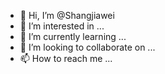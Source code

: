 - 👋 Hi, I’m @Shangjiawei
- 👀 I’m interested in ...
- 🌱 I’m currently learning ...
- 💞️ I’m looking to collaborate on ...
- 📫 How to reach me ...

<!---
Shangjiawei/Shangjiawei is a ✨ special ✨ repository because its `README.md` (this file) appears on your GitHub profile.
You can click the Preview link to take a look at your changes.
--->
